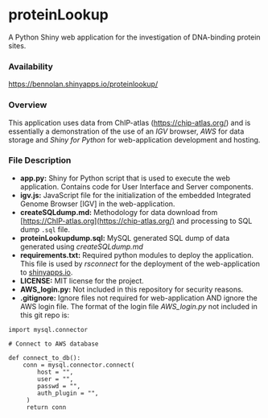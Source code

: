 # proteinLookup
A Python Shiny web application for the investigation of DNA-binding protein sites.

### Availability
https://bennolan.shinyapps.io/proteinlookup/

### Overview
This application uses data from ChIP-atlas (https://chip-atlas.org/) and is essentially a demonstration of the use of an *IGV* browser, *AWS* for data storage and *Shiny for Python* for web-application development and hosting. 

### File Description

* **app.py:** Shiny for Python script that is used to execute the web application. Contains code for User Interface and Server components.
* **igv.js:** JavaScript file for the initialization of the embedded Integrated Genome Browser [IGV] in the web-application. 
* **createSQLdump.md:** Methodology for data download from [https://ChIP-atlas.org](https://chip-atlas.org/) and processing to SQL dump `.sql` file.
* **proteinLookupdump.sql:** MySQL generated SQL dump of data generated using *createSQLdump.md*
* **requirements.txt:** Required python modules to deploy the application. This file is used by *rsconnect* for the deployment of the web-application to [shinyapps.io](https://www.shinyapps.io/).
* **LICENSE:** MIT license for the project. 
* **AWS_login.py:** Not included in this repository for security reasons.
* **.gitignore:** Ignore files not required for web-application AND ignore the AWS login file. The format of the login file *AWS_login.py* not included in this git repo is:

```{python}
import mysql.connector

# Connect to AWS database

def connect_to_db():
    conn = mysql.connector.connect(
        host = "",
        user = "",
        passwd = "",
        auth_plugin = "",
     )
     return conn
```
